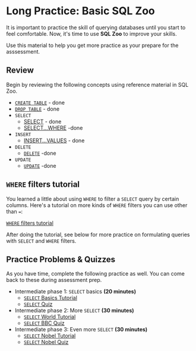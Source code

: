 # Long Practice: Basic SQL Zoo

It is important to practice the skill of querying databases until you start to
feel comfortable. Now, it's time to use **SQL Zoo** to improve your skills.

Use this material to help you get more practice as your prepare for the
asssessment.

## Review

Begin by reviewing the following concepts using reference material in SQL Zoo.

* [`CREATE TABLE`][create reference1] - done
* [`DROP TABLE`][drop reference1] - done
* `SELECT`
  * [SELECT][select reference1] - done
  * [SELECT...WHERE][select reference2] -done
* `INSERT`
  * [INSERT...VALUES][insert reference1] - done
* `DELETE`
  * [`DELETE`][delete reference1] -done
* `UPDATE`
  * [`UPDATE`][update reference1] -done

## `WHERE` filters tutorial

You learned a little about using `WHERE` to filter a `SELECT` query by certain
columns. Here's a tutorial on more kinds of `WHERE` filters you can use other
than `=`:

[`WHERE` filters tutorial][where tutorial1]

After doing the tutorial, see below for more practice on formulating queries
with `SELECT` and `WHERE` filters.

## Practice Problems & Quizzes

As you have time, complete the following practice as well. You can come back to
these during assessment prep.

* Intermediate phase 1: `SELECT` basics __(20 minutes)__
  * [`SELECT` Basics Tutorial][select tutorial1]
  * [`SELECT` Quiz][select quiz1]
* Intermediate phase 2: More `SELECT` __(30 minutes)__
  * [`SELECT` World Tutorial][select tutorial2]
  * [`SELECT` BBC Quiz][select quiz2]
* Intermediate phase 3: Even more `SELECT` __(30 minutes)__
  * [`SELECT` Nobel Tutorial][select tutorial3]
  * [`SELECT` Nobel Quiz][select quiz3]

[create reference1]: https://sqlzoo.net/wiki/CREATE_TABLE
[drop reference1]: https://sqlzoo.net/wiki/DROP

[select reference1]: https://sqlzoo.net/wiki/SELECT
[select reference2]: https://sqlzoo.net/wiki/SELECT_.._WHERE

[insert reference1]: https://sqlzoo.net/wiki/INSERT_.._VALUES
[delete reference1]: https://sqlzoo.net/wiki/DELETE
[update reference1]: https://sqlzoo.net/wiki/UPDATE

[where tutorial1]: https://sqlzoo.net/wiki/WHERE_filters
[select tutorial1]: https://sqlzoo.net/wiki/SELECT_basics
[select tutorial2]: https://sqlzoo.net/wiki/SELECT_from_WORLD_Tutorial
[select tutorial3]: https://sqlzoo.net/wiki/SELECT_from_Nobel_Tutorial

[select quiz1]: https://sqlzoo.net/wiki/SELECT_Quiz
[select quiz2]: https://sqlzoo.net/wiki/BBC_QUIZ
[select quiz3]: https://sqlzoo.net/wiki/Nobel_Quiz
